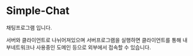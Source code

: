 # Simple-Chat
채팅프로그램 입니다.

서버와 클라이언트로 나뉘어져있으며 서버프로그램을 실행하면 클라이언트를 통해 내부네트워크나 사용중인 도메인 등으로 외부에서 접속할 수 있습니다.

